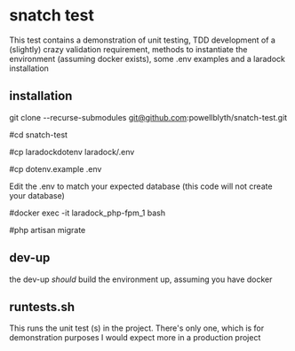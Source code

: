 # snatch test

This test contains a demonstration of unit testing, TDD development of a (slightly) crazy validation requirement,
methods to instantiate the environment (assuming docker exists), some .env examples and a laradock installation

## installation
git clone  --recurse-submodules git@github.com:powellblyth/snatch-test.git

#cd snatch-test

#cp laradockdotenv laradock/.env

#cp dotenv.example .env

Edit the .env to match your expected database (this code will not create your database)

#docker exec -it laradock_php-fpm_1 bash

#php artisan migrate

## dev-up
the dev-up _should_ build the environment up, assuming you have docker

## 

## runtests.sh 
This runs the unit test (s) in the project. There's only one, which is for demonstration purposes
I would expect more in a production project


